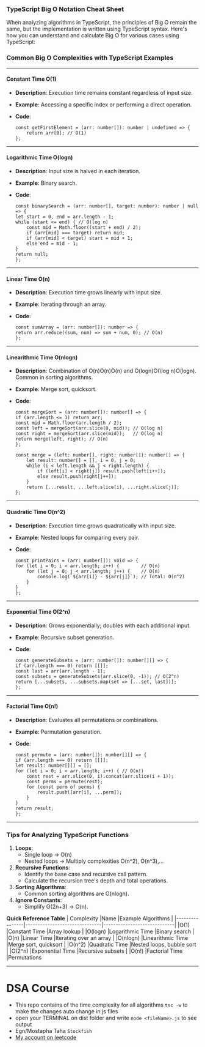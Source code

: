 ### TypeScript Big O Notation Cheat Sheet
When analyzing algorithms in TypeScript, the principles of Big O remain the same, but the implementation is written using TypeScript syntax. Here's how you can understand and calculate Big O for various cases using TypeScript:

### Common Big O Complexities with TypeScript Examples
___________________________________________________

#### **Constant Time** O(1)

-   **Description**: Execution time remains constant regardless of input size.
-   **Example**: Accessing a specific index or performing a direct operation.
-   **Code**:

    ~~~
    const getFirstElement = (arr: number[]): number | undefined => {
        return arr[0]; // O(1)
    };
    ~~~
___________________________________________________

#### **Logarithmic Time** O(log⁡n)

-   **Description**: Input size is halved in each iteration.
-   **Example**: Binary search.
-   **Code**:

    ~~~
    const binarySearch = (arr: number[], target: number): number | null => {
    let start = 0, end = arr.length - 1;
    while (start <= end) { // O(log n)
        const mid = Math.floor((start + end) / 2);
        if (arr[mid] === target) return mid;
        if (arr[mid] < target) start = mid + 1;
        else end = mid - 1;
    }
    return null;
    };    
    ~~~
___________________________________________________

#### **Linear Time** O(n)

-   **Description**: Execution time grows linearly with input size.
-   **Example**: Iterating through an array.
-   **Code**:

    ~~~
    const sumArray = (arr: number[]): number => {
    return arr.reduce((sum, num) => sum + num, 0); // O(n)
	};
    ~~~
___________________________________________________

#### **Linearithmic Time** O(nlog⁡n)

-   **Description**: Combination of O(n)O(n)O(n) and O(log⁡n)O(\log n)O(logn). Common in sorting algorithms.
-   **Example**: Merge sort, quicksort.
-   **Code**:

    ~~~
    const mergeSort = (arr: number[]): number[] => {
    if (arr.length <= 1) return arr;
    const mid = Math.floor(arr.length / 2);
    const left = mergeSort(arr.slice(0, mid)); // O(log n)
    const right = mergeSort(arr.slice(mid));   // O(log n)
    return merge(left, right); // O(n)
	};

	const merge = (left: number[], right: number[]): number[] => {
	    let result: number[] = [], i = 0, j = 0;
	    while (i < left.length && j < right.length) {
	        if (left[i] < right[j]) result.push(left[i++]);
	        else result.push(right[j++]);
	    }
	    return [...result, ...left.slice(i), ...right.slice(j)];
	};
    ~~~
___________________________________________________

#### **Quadratic Time** O(n^2)

-   **Description**: Execution time grows quadratically with input size.
-   **Example**: Nested loops for comparing every pair.
-   **Code**:

    ~~~
    const printPairs = (arr: number[]): void => {
    for (let i = 0; i < arr.length; i++) {        // O(n)
        for (let j = 0; j < arr.length; j++) {    // O(n)
            console.log(`${arr[i]} - ${arr[j]}`); // Total: O(n^2)
        }
    }
	};
    ~~~

___________________________________________________

#### **Exponential Time** O(2^n)

-   **Description**: Grows exponentially; doubles with each additional input.
-   **Example**: Recursive subset generation.
-   **Code**:

    ~~~
    const generateSubsets = (arr: number[]): number[][] => {
    if (arr.length === 0) return [[]];
    const last = arr[arr.length - 1];
    const subsets = generateSubsets(arr.slice(0, -1)); // O(2^n)
    return [...subsets, ...subsets.map(set => [...set, last])];
	};
    ~~~

___________________________________________________

#### **Factorial Time** O(n!)

-   **Description**: Evaluates all permutations or combinations.
-   **Example**: Permutation generation.
-   **Code**:

    ~~~
    const permute = (arr: number[]): number[][] => {
    if (arr.length === 0) return [[]];
    let result: number[][] = [];
    for (let i = 0; i < arr.length; i++) { // O(n!)
        const rest = arr.slice(0, i).concat(arr.slice(i + 1));
        const perms = permute(rest);
        for (const perm of perms) {
            result.push([arr[i], ...perm]);
        }
    }
    return result;
	};
    ~~~
___________________________________________________

### Tips for Analyzing TypeScript Functions

1.  **Loops**:
    -   Single loop → O(n)
    -   Nested loops → Multiply complexities O(n^2), O(n^3),…
2.  **Recursive Functions**:
    -   Identify the base case and recursive call pattern.
    -   Calculate the recursion tree's depth and total operations.
3.  **Sorting Algorithms**:
    -   Common sorting algorithms are O(nlog⁡n).
4.  **Ignore Constants**:
    -   Simplify O(2n+3) → O(n).


**Quick Reference Table**
| Complexity     |Name                           |Example Algorithms           |
|----------------|-------------------------------|-----------------------------|
|O(1)            |Constant Time                  |Array lookup                 |
|O(logn)         |Logarithmic Time               |Binary search                |
|O(n)            |Linear Time                    |Iterating over an array      |
|O(nlogn)        |Linearithmic Time              |Merge sort, quicksort        |
|O(n^2)          |Quadratic Time                 |Nested loops, bubble sort    |
|O(2^n)          |Exponential Time               |Recursive subsets            |
|O(n!)           |Factorial Time                 |Permutations

___________________________________________________

# DSA Course
-  This repo contains of the time complexity for all algorithms 
```tsc -w``` to make the changes auto change in js files
-  open your TERMINAL on dist folder and write ```node <fileName>.js``` to see output
-  Egn/Mostapha Taha ```Stockfish```
-  
    <a href="https://leetcode.com/M0staphaTaha/">My account on leetcode</a>
